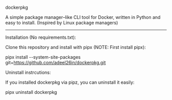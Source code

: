dockerpkg

A simple package manager–like CLI tool for Docker, written in Python and easy to install. (Inspired by Linux package managers)

---

Installation (No requirements.txt):

Clone this repository and install with pipx (NOTE: First install pipx):

pipx install --system-site-packages git+https://github.com/adeel26in/dockerpkg.git

Uninstall instrcutions:

If you installed dockerpkg via pipz, you can uninstall it easily:

pipx uninstall dockerpkg

